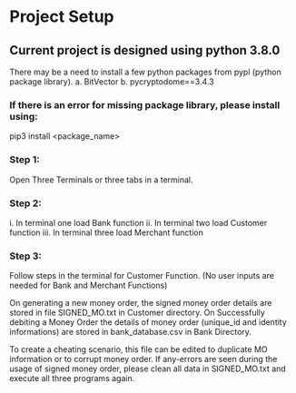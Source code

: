 # Project Setup

## Current project is designed using python 3.8.0
There may be a need to install a few python packages from pypl (python package library).
a. BitVector
b. pycryptodome==3.4.3

### If there is an error for missing package library, please install using:
pip3 install <package_name>

### Step 1:
Open Three Terminals or three tabs in a terminal.

### Step 2:
i. In terminal one load Bank function
ii. In terminal two load Customer function
iii. In terminal three load Merchant function

### Step 3:
Follow steps in the terminal for Customer Function. (No user inputs are needed for Bank and Merchant Functions)

On generating a new money order, the signed money order details are stored in file SIGNED_MO.txt in Customer directory.
On Successfully debiting a Money Order the details of money order (unique_id and identity informations) are stored in bank_database.csv in Bank Directory.

To create a cheating scenario, this file can be edited to duplicate MO information or to corrupt money order.
If any-errors are seen during the usage of signed money order, please clean all data in SIGNED_MO.txt and execute all three programs again.
